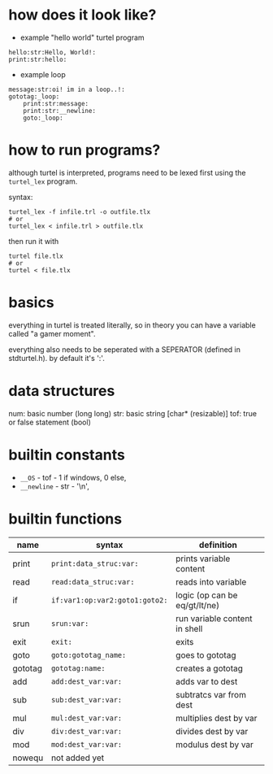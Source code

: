 # how does it look like?

- example "hello world" turtel program
```
hello:str:Hello, World!:
print:str:hello:
```
- example loop
```
message:str:oi! im in a loop..!:
gototag:_loop:
	print:str:message:
	print:str:__newline:
	goto:_loop:
```

# how to run programs?

although turtel is interpreted, programs need to be lexed first using the `turtel_lex` program.

syntax:
```
turtel_lex -f infile.trl -o outfile.tlx
# or
turtel_lex < infile.trl > outfile.tlx
```

then run it with
```
turtel file.tlx
# or
turtel < file.tlx
```

# basics

everything in turtel is treated literally, so in theory you can have a variable called "a gamer moment".

everything also needs to be seperated with a SEPERATOR (defined in stdturtel.h). by default it's ':'.

# data structures

num: basic number (long long)
str: basic string [char\* (resizable)]
tof: true or false statement (bool)

# builtin constants

- `__OS` - tof - 1 if windows, 0 else,
- `__newline` - str - '\\n',

# builtin functions

| name	| syntax			| definition			|
|-------|-------------------------------|-------------------------------|
| print	| `print:data_struc:var:`	| prints variable content	|
| read	| `read:data_struc:var:`	| reads into variable		|
| if	| `if:var1:op:var2:goto1:goto2:`| logic (op can be eq/gt/lt/ne)	|
| srun	| `srun:var:`			| run variable content in shell	|
| exit	| `exit:`			| exits				|
| goto	| `goto:gototag_name:`		| goes to gototag		|
|gototag| `gototag:name:`		| creates a gototag		|
| add	| `add:dest_var:var:`		| adds var to dest		|
| sub	| `sub:dest_var:var:`		| subtratcs var from dest	|
| mul	| `mul:dest_var:var:`		| multiplies dest by var	|
| div	| `div:dest_var:var:`		| divides dest by var		|
| mod	| `mod:dest_var:var:`		| modulus dest by var		|
| nowequ| not added yet			|				|
